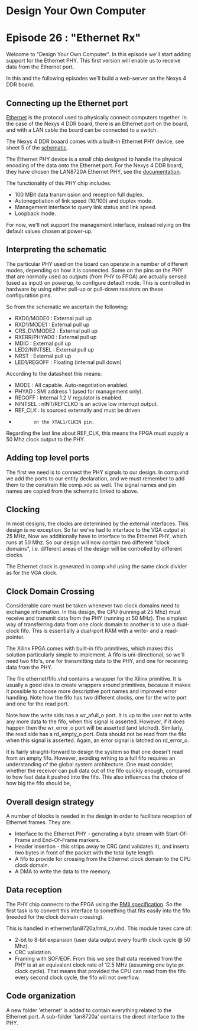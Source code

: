 # Design Your Own Computer
# Episode 26 : "Ethernet Rx"
 
Welcome to "Design Your Own Computer".  In this episode we'll start
adding support for the Ethernet PHY. This first version will
enable us to receive data from the Ethernet port.

In this and the following episodes we'll build a web-server on the Nexys 4 DDR
board.

## Connecting up the Ethernet port

[Ethernet](https://en.wikipedia.org/wiki/Ethernet) is the protocol used to
physically connect computers together.  In the case of the Nexys 4 DDR board,
there is an Ethernet port on the board, and with a LAN cable the board can be
connected to a switch.

The Nexys 4 DDR boaard comes with a built-in Ethernet PHY device, see sheet 5
of the
[schematic](https://reference.digilentinc.com/_media/reference/programmable-logic/nexys-4-ddr/nexys-4-ddr_sch.pdf).

The Ethernet PHY device is a small chip designed to handle the physical
encoding of the data onto the Ethernet port. For the Nexys 4 DDR board, they
have chosen the LAN8720A Ethernet PHY, see the
[documentation](http://ww1.microchip.com/downloads/en/DeviceDoc/8720a.pdf).

The functionality of this PHY chip includes:
* 100 MBit data transmission and reception full duplex.
* Autonegotiation of link speed (10/100) and duplex mode.
* Management interface to query link status and link speed.
* Loopback mode.

For now, we'll not support the management interface, instead relying on the
default values chosen at power-up.

## Interpreting the schematic
The particular PHY used on the board can operate in a number of different
modes, depending on how it is connected. Some on the pins on the PHY that are
normally used as outputs (from PHY to FPGA) are actually sensed (used as input)
on powerup, to configure default mode. This is controlled in hardware by using
either pull-up or pull-down resistors on these configuration pins.

So from the schematic we ascertain the following: 
* RXD0/MODE0    : External pull up
* RXD1/MODE1    : External pull up
* CRS\_DV/MODE2 : External pull up
* RXERR/PHYAD0  : External pull up
* MDIO          : External pull up
* LED2/NINTSEL  : External pull up
* NRST          : External pull up
* LED1/REGOFF   : Floating (internal pull down)

According to the datasheet this means:
* MODE     : All capable. Auto-negotiation enabled.
* PHYAD    : SMI address 1 (used for management only).
* REGOFF   : Internal 1.2 V regulator is enabled.
* NINTSEL  : nINT/REFCLKO is an active low interrupt output.
* REF\_CLK : Is sourced externally and must be driven
*            on the XTAL1/CLKIN pin.

Regarding the last line about REF\_CLK, this means the FPGA must supply a 50
Mhz clock output to the PHY.

## Adding top level ports
The first we need is to connect the PHY signals to our design. In comp.vhd we
add the ports to our entity declaration, and we must remember to add them to
the constrain file comp.xdc as well. The signal names and pin names are copied
from the schematic linked to above.

## Clocking
In most designs, the clocks are determined by the external interfaces. This
design is no exception.  So far we've had to interface to the VGA output at 25
MHz, Now we additionally have to interface to the Ethernet PHY, which runs at
50 Mhz. So our design will now contain two different "clock domains", i.e.
different areas of the design will be controlled by different clocks.

The Ethernet clock is generated in comp.vhd using the same clock divider as
for the VGA clock.

## Clock Domain Crossing
Considerable care must be taken whenever two clock domains need to exchange
information.  In this design, the CPU (running at 25 Mhz) must receive and
transmit data from the PHY (running at 50 MHz). The simplest way of
transferring data from one clock domain to another is to use a dual-clock fifo.
This is essentially a dual-port RAM with a write- and a read-pointer.

The Xilinx FPGA comes with built-in fifo primitives, which makes this solution
particularly simple to implement. A fifo is uni-directional, so we'll need two
fifo's, one for transmitting data to the PHY, and one for receiving data from
the PHY.

The file ethernet/fifo.vhd contains a wrapper for the Xilinx primitive. It is
usually a good idea to create wrappers around primitives, because it makes it
possible to choose more descriptive port names and improved error handling.
Note how the fifo has two different clocks, one for the write port and one
for the read port.

Note how the write sids has a wr\_afull\_o port. It is up to the user not to
write any more data to the fifo, when this signal is asserted. However, if it
does happen then the wr\_error\_o port will be asserted (and latched).
Similarly, the read side has a rd\_empty\_o port. Data should not be read from
the fifo when this signal is asserted. Again, an error signal is latched on
rd\_error\_o.

It is fairly straight-forward to design the system so that one doesn't read
from an empty fifo. However, avoiding writing to a full fifo requires an
understanding of the global system architecture. One must consider, whether the
receiver can pull data out of the fifo quickly enough, compared to how fast
data it pushed into the fifo. This also influences the choice of how big the
fifo should be,

## Overall design strategy
A number of blocks is needed in the design in order to facilitate reception
of Ethernet frames. They are:
* Interface to the Ethernet PHY - generating a byte stream with Start-Of-Frame
and End-Of-Frame markers.
* Header insertion - this strips away te CRC (and validates it), and inserts
two bytes in front of the packet with the total byte length.
* A fifo to provide for crossing from the Ethernet clock domain to the CPU
clock domain.
* A DMA to write the data to the memory.

## Data reception
The PHY chip connects to the FPGA using the [RMII
specification](https://en.wikipedia.org/wiki/Media-independent_interface#Reduced_media-independent_interface).
So the first task is to convert this interface to something that fits easily
into the fifo (needed for the clock domain crossing).

This is handled in ethernet/lan8720a/rmii\_rx.vhd.  This module takes care of:
* 2-bit to 8-bit expansion (user data output every fourth clock cycle @ 50 Mhz).
* CRC validation.
* Framing with SOF/EOF.
From this we see that data received from the PHY is at an equivalent clock rate
of 12.5 MHz (assuming one byte pr. clock cycle). That means that provided the CPU
can read from the fifo every second clock cycle, the fifo will not overflow.

## Code organization
A new folder 'ethernet' is added to contain everything related to the Ethernet
port. A sub-folder 'lan8720a' contains the direct interface to the PHY.



